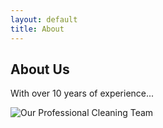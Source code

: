 ```yaml
---
layout: default
title: About
---
```


<section class="about" id="about">
    <div class="about-content">
        <div>
            <h2 class="section-title">About Us</h2>
            <p>With over 10 years of experience...</p>
        </div>
        <img src="https://images.unsplash.com/photo-1595475884562-073c30d45670" 
             alt="Our Professional Cleaning Team">
    </div>
</section>
